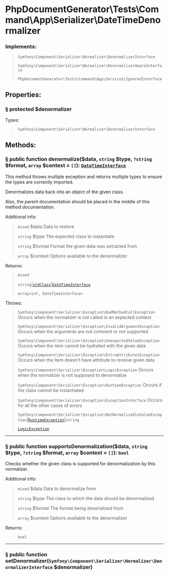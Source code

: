 # PhpDocumentGenerator\Tests\Command\App\Serializer\DateTimeDenormalizer

### Implements:

> `Symfony\Component\Serializer\Normalizer\DenormalizerInterface`
>
> `Symfony\Component\Serializer\Normalizer\DenormalizerAwareInterface`
>
> `PhpDocumentGenerator\Tests\Command\App\Services\IgnoredInterface`

## Properties:

### <a href="#property-denormalizer" id="property-denormalizer">§</a> protected $denormalizer

Types:

> `Symfony\Component\Serializer\Normalizer\DenormalizerInterface`

## Methods:

### <a href="#method-denormalize" id="method-denormalize">§</a> public function denormalize($data, `string` $type, `?string` $format, `array` $context = `[]`): [`DateTimeInterface`](https://php.net/class.datetimeinterface)

This method throws multiple exception and returns multiple types to ensure the types are correctly imported.

Denormalizes data back into an object of the given class.

Also, the parent documentation should be placed in the middle of this method documentation.

Additional info:

> `mixed` $data Data to restore
>
> `string` $type The expected class to instantiate
>
> `string` $format Format the given data was extracted from
>
> `array` $context Options available to the denormalizer

Returns:

> `mixed`
>
> `string`|[`stdClass`](https://php.net/class.stdclass)|[`DateTimeInterface`](https://php.net/class.datetimeinterface)
>
> `array<int, DateTimeInterface>`

Throws:

> `Symfony\Component\Serializer\Exception\BadMethodCallException` Occurs when the normalizer is not called in an expected context
>
> `Symfony\Component\Serializer\Exception\InvalidArgumentException` Occurs when the arguments are not coherent or not supported
>
> `Symfony\Component\Serializer\Exception\UnexpectedValueException` Occurs when the item cannot be hydrated with the given data
>
> `Symfony\Component\Serializer\Exception\ExtraAttributesException` Occurs when the item doesn't have attribute to receive given data
>
> `Symfony\Component\Serializer\Exception\LogicException` Occurs when the normalizer is not supposed to denormalize
>
> `Symfony\Component\Serializer\Exception\RuntimeException` Occurs if the class cannot be instantiated
>
> `Symfony\Component\Serializer\Exception\ExceptionInterface` Occurs for all the other cases of errors
>
> `Symfony\Component\Serializer\Exception\NotNormalizableValueException`|[`RuntimeException`](https://php.net/class.runtimeexception)|`string`
>
> [`LogicException`](https://php.net/class.logicexception)

---

### <a href="#method-supportsDenormalization" id="method-supportsDenormalization">§</a> public function supportsDenormalization($data, `string` $type, `?string` $format, `array` $context = `[]`): `bool`

Checks whether the given class is supported for denormalization by this normalizer.

Additional info:

> `mixed` $data Data to denormalize from
>
> `string` $type The class to which the data should be denormalized
>
> `string` $format The format being deserialized from
>
> `array` $context Options available to the denormalizer

Returns:

> `bool`

---

### <a href="#method-setDenormalizer" id="method-setDenormalizer">§</a> public function setDenormalizer(`Symfony\Component\Serializer\Normalizer\DenormalizerInterface` $denormalizer)
